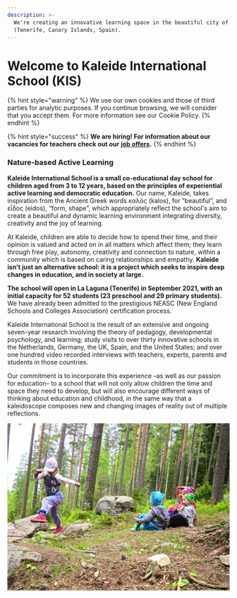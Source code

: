 ```yaml
---
description: >-
  We're creating an innovative learning space in the beautiful city of La Laguna
  (Tenerife, Canary Islands, Spain).
---
```


# Welcome to Kaleide International School \(KIS\)

{% hint style="warning" %}
We use our own cookies and those of third parties for analytic purposes. If you continue browsing, we will consider that you accept them. For more information see our Cookie Policy.
{% endhint %}

{% hint style="success" %}
 **We are hiring! For information about our vacancies for teachers check out our** [**job offers**](https://jobs.kaleide.org/work-with-us/jobs)**.**
{% endhint %}

### Nature-based Active Learning

**Kaleide International School is a small co-educational day school for children aged from 3 to 12 years, based on the principles of experiential active learning and democratic education.** Our name, Kaleide, takes inspiration from the Ancient Greek words καλός \(kalos\), for ‟beautiful”, and εἶδος \(eidos\), “form, shape”, which appropriately reflect the school's aim to create a beautiful and dynamic learning environment integrating diversity, creativity and the joy of learning.

At Kaleide, children are able to decide how to spend their time, and their opinion is valued and acted on in all matters which affect them; they learn through free play, autonomy, creativity and connection to nature, within a community which is based on caring relationships and empathy. **Kaleide isn’t just an alternative school: it is a project which seeks to inspire deep changes in education, and in society at large.**

**The school will open in La Laguna \(Tenerife\) in September 2021, with an initial capacity for 52 students \(23 preschool and 29 primary students\).** We have already been admitted to the prestigious NEASC \(New England Schools and Colleges Association\) certification process.

Kaleide International School is the result of an extensive and ongoing seven-year research involving the theory of pedagogy, developmental psychology, and learning; study visits to over thirty innovative schools in the Netherlands, Germany, the UK, Spain, and the United States; and over one hundred video recorded interviews with teachers, experts, parents and students in those countries.

Our commitment is to incorporate this experience –as well as our passion for education– to a school that will not only allow children the time and space they need to develop, but will also encourage different ways of thinking about education and childhood, in the same way that a kaleidoscope composes new and changing images of reality out of multiple reflections.

![Image by Finland Lakeland, CC BY-ND 2.0](.gitbook/assets/26993066616_102c35655d_k.jpg)

